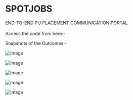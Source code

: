 # SPOTJOBS
END-TO-END PU PLACEMENT COMMUNICATION PORTAL <br><br>
Access the code from here:- 

Snapshots of the Outcomes:-

![image](https://github.com/jayuhm24/SPOTJOBS/assets/96139386/b822cd6c-a1a9-4469-86b2-967517592759)

![image](https://github.com/jayuhm24/SPOTJOBS/assets/96139386/b33ff3b9-1b91-4b83-bfef-e9aaa1777bd7)

![image](https://github.com/jayuhm24/SPOTJOBS/assets/96139386/e4fe5ccf-bd08-4325-a716-3d4033a59174)

![image](https://github.com/jayuhm24/SPOTJOBS/assets/96139386/7fa1d8c4-c740-4b70-8297-15387e15a7ef)

![image](https://github.com/jayuhm24/SPOTJOBS/assets/96139386/4f050cc9-8efc-4015-9edf-54792fc8d3cc)





